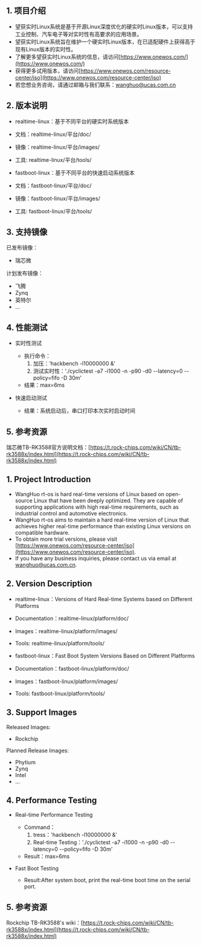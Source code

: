 ## 1. 项目介绍
- 望获实时Linux系统是基于开源Linux深度优化的硬实时Linux版本，可以支持工业控制、汽车电子等对实时性有高要求的应用场景。
- 望获实时Linux系统旨在维护一个硬实时Linux版本，在已适配硬件上获得高于现有Linux版本的实时性。
- 了解更多望获实时Linux系统的信息，请访问[https://www.onewos.com/](https://www.onewos.com/)
- 获得更多试用版本，请访问[https://www.onewos.com/resource-center/iso](https://www.onewos.com/resource-center/iso)
- 若您想业务咨询，请通过邮箱与我们联系：[wanghuo@ucas.com.cn]([wanghuo@ucas.com.cn)

## 2. 版本说明
- realtime-linux：基于不同平台的硬实时系统版本
- 文档：realtime-linux/平台/doc/
- 镜像：realtime-linux/平台/images/
- 工具: realtime-linux/平台/tools/

- fastboot-linux：基于不同平台的快速启动系统版本
- 文档：fastboot-linux/平台/doc/
- 镜像：fastboot-linux/平台/images/
- 工具: fastboot-linux/平台/tools/

## 3. 支持镜像
已发布镜像：
- 瑞芯微

计划发布镜像：
- 飞腾
- Zynq
- 英特尔
- ...

## 4. 性能测试
- 实时性测试
  - 执行命令：
    1. 加压：'hackbench -l10000000 &'
    2. 测试实时性：'./cyclictest -a7 -i1000 -n -p90 -d0 --latency=0 --policy=fifo -D 30m'
  - 结果：max=6ms

- 快速启动测试
  - 结果：系统启动后，串口打印本次实时启动时间

## 5. 参考资源
瑞芯微TB-RK3588官方说明文档：[https://t.rock-chips.com/wiki/CN/tb-rk3588x/index.html](https://t.rock-chips.com/wiki/CN/tb-rk3588x/index.html)

## 1. Project Introduction
- WangHuo rt-os is hard real-time versions of Linux based on open-source Linux that have been deeply optimized. They are capable of supporting applications with high real-time requirements, such as industrial control and automotive electronics.
- WangHuo rt-os aims to maintain a hard real-time version of Linux that achieves higher real-time performance than existing Linux versions on compatible hardware.
- To obtain more trial versions, please visit [https://www.onewos.com/resource-center/iso](https://www.onewos.com/resource-center/iso).
- If you have any business inquiries, please contact us via email at [wanghuo@ucas.com.cn](wanghuo@ucas.com.cn).

## 2. Version Description
- realtime-linux：Versions of Hard Real-time Systems based on Different Platforms
- Documentation：realtime-linux/platform/doc/
- Images：realtime-linux/platform/images/
- Tools: realtime-linux/platform/tools/

- fastboot-linux：Fast Boot System Versions Based on Different Platforms
- Documentation：fastboot-linux/platform/doc/
- Images：fastboot-linux/platform/images/
- Tools: fastboot-linux/platform/tools/

## 3. Support Images
Released Images:
- Rockchip

Planned Release Images:
- Phytium
- Zynq
- Intel
- ...

## 4. Performance Testing
- Real-time Performance Testing
    - Command：
      1. tress：'hackbench -l10000000 &'
      2. Real-time Testing：'./cyclictest -a7 -i1000 -n -p90 -d0 --latency=0 --policy=fifo -D 30m'
    - Result：max=6ms

- Fast Boot Testing
    - Result:After system boot, print the real-time boot time on the serial port.

## 5. 参考资源
Rockchip TB-RK3588's wiki：[https://t.rock-chips.com/wiki/CN/tb-rk3588x/index.html](https://t.rock-chips.com/wiki/CN/tb-rk3588x/index.html)
